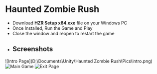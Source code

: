 # Haunted Zombie Rush

 - Download **HZR Setup x84.exe** file on your Windows PC
 - Once Installed, Run the Game and Play
 - Close the window and reopen to restart the game
 - ## Screenshots
 ![Intro Page](D:\Documents\Unity\Haunted Zombie Rush\Pics\intro.png)
 ![Main Game](https://postimg.cc/2VcXnfdt)
 ![Exit Page](https://postimg.cc/zyHpWHGL)
 
 
 

